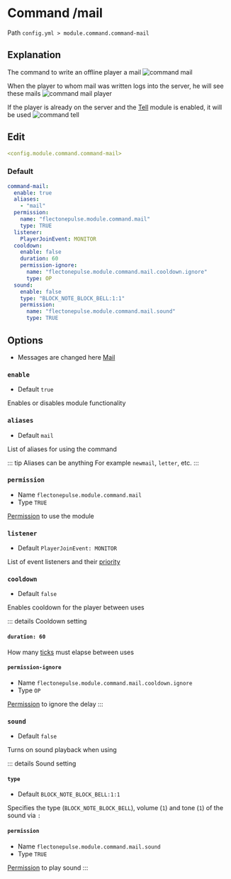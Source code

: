 # Command /mail
Path `config.yml > module.command.command-mail`

## Explanation
The command to write an offline player a mail
![command mail](/commandmail.png)

When the player to whom mail was written logs into the server, he will see these mails
![command mail player](/commandmailplayer.png)

If the player is already on the server and the [Tell](/en/config/module/command/command/command-tell/) module is enabled, it will be used
![command tell](/commandtell.png)

## Edit
```yaml
<config.module.command.command-mail>
```

### Default
```yaml
command-mail:
  enable: true
  aliases:
    - "mail"
  permission:
    name: "flectonepulse.module.command.mail"
    type: TRUE
  listener:
    PlayerJoinEvent: MONITOR
  cooldown:
    enable: false
    duration: 60
    permission-ignore:
      name: "flectonepulse.module.command.mail.cooldown.ignore"
      type: OP
  sound:
    enable: false
    type: "BLOCK_NOTE_BLOCK_BELL:1:1"
    permission:
      name: "flectonepulse.module.command.mail.sound"
      type: TRUE
```

## Options

- Messages are changed here [Mail](/en/messages/ru_ru/module/command/command-mail/)

### `enable`
- Default `true`

Enables or disables module functionality

### `aliases`
- Default `mail`

List of aliases for using the command

::: tip Aliases can be anything
For example `newmail`, `letter`, etc.
:::

### `permission`
- Name `flectonepulse.module.command.mail`
- Type `TRUE`

[Permission](/en/config/module/#explanation) to use the module

### `listener`
- Default `PlayerJoinEvent: MONITOR`

List of event listeners and their [priority](#event-priority)

### `cooldown`
- Default `false`

Enables cooldown for the player between uses

::: details Cooldown setting
#### `duration: 60`

How many [ticks](https://minecraft.wiki/w/Tick) must elapse between uses

#### `permission-ignore`
- Name `flectonepulse.module.command.mail.cooldown.ignore`
- Type `OP`

[Permission](/en/config/module/#explanation) to ignore the delay
:::

### `sound`
- Default `false`

Turns on sound playback when using

::: details Sound setting
#### `type`
- Default `BLOCK_NOTE_BLOCK_BELL:1:1`

Specifies the type (`BLOCK_NOTE_BLOCK_BELL`), volume (`1`) and tone (`1`) of the sound via `:`

#### `permission`
- Name `flectonepulse.module.command.mail.sound`
- Type `TRUE`

[Permission](/en/config/module/#explanation) to play sound
:::

<!--@include: @/en/parts/listener.md-->